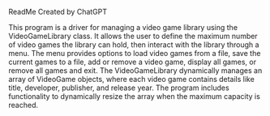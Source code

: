 ReadMe Created by ChatGPT 

This program is a driver for managing a video game library using the VideoGameLibrary class. It allows the user to define the maximum number of video games the library can hold, then interact with the library through a menu. The menu provides options to load video games from a file, save the current games to a file, add or remove a video game, display all games, or remove all games and exit. The VideoGameLibrary dynamically manages an array of VideoGame objects, where each video game contains details like title, developer, publisher, and release year. The program includes functionality to dynamically resize the array when the maximum capacity is reached.






